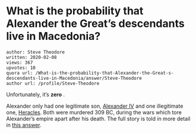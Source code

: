 # What is the probability that Alexander the Great’s descendants live in Macedonia?

	author: Steve Theodore
	written: 2020-02-08
	views: 367
	upvotes: 10
	quora url: /What-is-the-probability-that-Alexander-the-Great-s-descendants-live-in-Macedonia/answer/Steve-Theodore
	author url: /profile/Steve-Theodore


Unfortunately, it’s __zero__ .

Alexander only had one legitimate son, [Alexander IV](https://www.livius.org/articles/person/alexander-iv/) and one illegitimate one, [Heracles](https://en.wikipedia.org/wiki/Heracles_of_Macedon). Both were murdered 309 BC, during the wars which tore Alexander’s empire apart after his death. The full story is told in more detail in [this answer](https://www.quora.com/What-happened-to-the-descendants-of-Alexander-the-Great/answer/Steve-Theodore?ch=10&share=01040a68&srid=zLvM).

